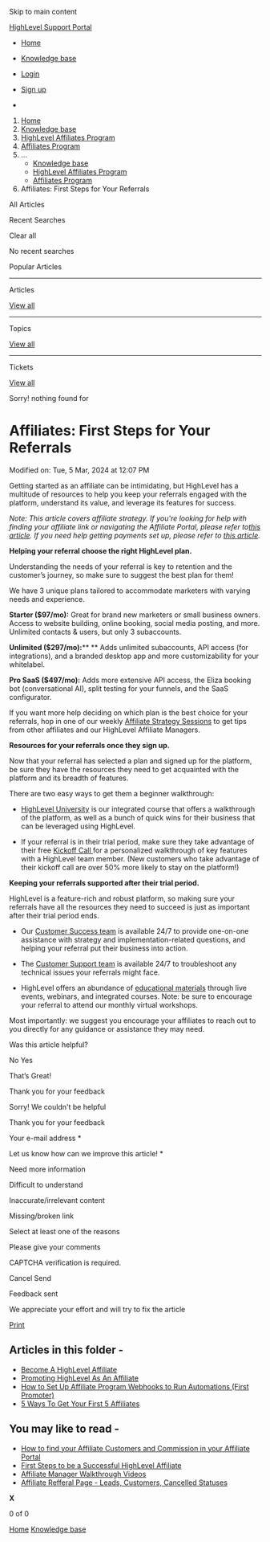 Skip to main content

[ HighLevel Support Portal ](https://help.gohighlevel.com)

  * [ Home ](/support/home)
  * [ Knowledge base ](/support/solutions)

  * [Login](/support/login)
  * [Sign up](/support/signup)
  * 

  1. [Home](/support/home)
  2. [Knowledge base](/support/solutions)
  3. [HighLevel Affiliates Program](/support/solutions/48000449591)
  4. [Affiliates Program](/support/solutions/folders/48000666024)
  5. ... 
     * [Knowledge base](/support/solutions)
     * [HighLevel Affiliates Program](/support/solutions/48000449591)
     * [Affiliates Program](/support/solutions/folders/48000666024)
  6. Affiliates: First Steps for Your Referrals

All  Articles 

Recent Searches

Clear all

No recent searches

Popular Articles

* * *

Articles

[View all](/support/search/solutions)

* * *

Topics

[View all](/support/search/topics)

* * *

Tickets

[View all](/support/search/tickets)

Sorry! nothing found for   

# Affiliates: First Steps for Your Referrals

Modified on: Tue, 5 Mar, 2024 at 12:07 PM

Getting started as an affiliate can be intimidating, but HighLevel has a multitude of resources to help you keep your referrals engaged with the platform, understand its value, and leverage its features for success.  
  
_Note: This article covers affiliate strategy. If you're looking for help with finding your affiliate link or navigating the Affiliate Portal, please refer to[this article](https://help.gohighlevel.com/support/solutions/articles/48001202637-how-to-use-affiliate-portal). If you need help getting payments set up, please refer to [this article](https://help.gohighlevel.com/support/solutions/articles/48001208136-affiliate-payouts-where-how-when-can-i-get-paid-)._

**Helping your referral choose the right HighLevel plan.**

Understanding the needs of your referral is key to retention and the customer’s journey, so make sure to suggest the best plan for them!

We have 3 unique plans tailored to accommodate marketers with varying needs and experience.

**Starter ($97/mo):**  Great for brand new marketers or small business owners. Access to website building, online booking, social media posting, and more. Unlimited contacts & users, but only 3 subaccounts.

**Unlimited ($297/mo):**** ** Adds unlimited subaccounts, API access (for integrations), and a branded desktop app and more customizability for your whitelabel.

**Pro SaaS ($497/mo):**  Adds more extensive API access, the Eliza booking bot (conversational AI), split testing for your funnels, and the SaaS configurator.

If you want more help deciding on which plan is the best choice for your referrals, hop in one of our weekly [Affiliate Strategy Sessions](https://speakwith.us/affiliateqa) to get tips from other affiliates and our HighLevel Affiliate Managers.

**Resources for your referrals once they sign up.**

Now that your referral has selected a plan and signed up for the platform, be sure they have the resources they need to get acquainted with the platform and its breadth of features.

There are two easy ways to get them a beginner walkthrough:

  * [HighLevel University](https://university.gohighlevel.com/) is our integrated course that offers a walkthrough of the platform, as well as a bunch of quick wins for their business that can be leveraged using HighLevel.

  * If your referral is in their trial period, make sure they take advantage of their free [Kickoff Call ](https://speakwith.us/kickoff)for a personalized walkthrough of key features with a HighLevel team member. (New customers who take advantage of their kickoff call are over 50% more likely to stay on the platform!)

**Keeping your referrals supported after their trial period.**

HighLevel is a feature-rich and robust platform, so making sure your referrals have all the resources they need to succeed is just as important after their trial period ends.

  * Our [Customer Success team](https://speakwith.us/success) is available 24/7 to provide one-on-one assistance with strategy and implementation-related questions, and helping your referral put their business into action.

  * The [Customer Support team](https://gohighlevel.com/support) is available 24/7 to troubleshoot any technical issues your referrals might face.

  * HighLevel offers an abundance of [educational materials](https://www.gohighlevel.com/education) through live events, webinars, and integrated courses. Note: be sure to encourage your referral to attend our monthly virtual workshops.

Most importantly: we suggest you encourage your affiliates to reach out to you directly for any guidance or assistance they may need.

Was this article helpful?

No  Yes 

That’s Great!

Thank you for your feedback

Sorry! We couldn't be helpful

Thank you for your feedback

Your e-mail address *

Let us know how can we improve this article! *

Need more information 

Difficult to understand 

Inaccurate/irrelevant content 

Missing/broken link 

Select at least one of the reasons 

Please give your comments 

CAPTCHA verification is required. 

Cancel  Send 

Feedback sent

We appreciate your effort and will try to fix the article

[Print](javascript:print\(\))

## Articles in this folder -

  * [Become A HighLevel Affiliate](/support/solutions/articles/48000980325-become-a-highlevel-affiliate)
  * [Promoting HighLevel As An Affiliate](/support/solutions/articles/48000980326-promoting-highlevel-as-an-affiliate)
  * [How to Set Up Affiliate Program Webhooks to Run Automations (First Promoter)](/support/solutions/articles/48001163126-how-to-set-up-affiliate-program-webhooks-to-run-automations-first-promoter-)
  * [5 Ways To Get Your First 5 Affiliates](/support/solutions/articles/48001174612-5-ways-to-get-your-first-5-affiliates)

## You may like to read -

  * [How to find your Affiliate Customers and Commission in your Affiliate Portal](/support/solutions/articles/48001217006-how-to-find-your-affiliate-customers-and-commission-in-your-affiliate-portal)
  * [First Steps to be a Successful HighLevel Affiliate](/support/solutions/articles/48001182420-first-steps-to-be-a-successful-highlevel-affiliate)
  * [Affiliate Manager Walkthrough Videos](/support/solutions/articles/155000003636-affiliate-manager-walkthrough-videos)
  * [Affiliate Refferal Page - Leads, Customers, Cancelled Statuses](/support/solutions/articles/48001213448-affiliate-refferal-page-leads-customers-cancelled-statuses)

**X**

0 of 0 []()

[Home](/support/home) [Knowledge base](/support/solutions)
